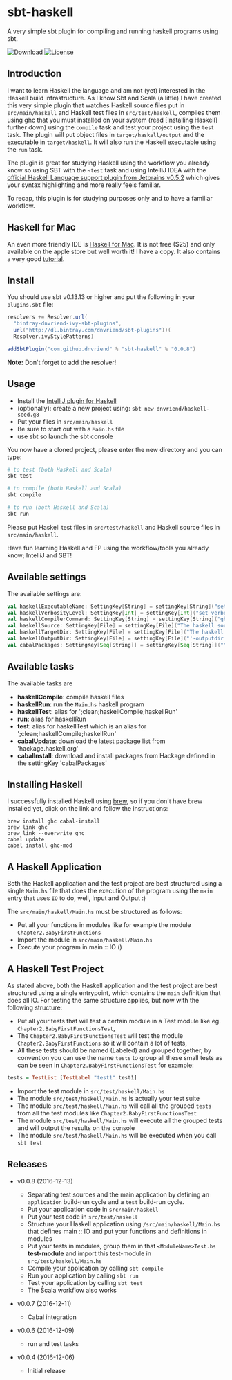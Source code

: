 # sbt-haskell
A very simple sbt plugin for compiling and running haskell programs using sbt.

[ ![Download](https://api.bintray.com/packages/dnvriend/sbt-plugins/sbt-haskell/images/download.svg) ](https://bintray.com/dnvriend/sbt-plugins/sbt-haskell/_latestVersion)
[![License](http://img.shields.io/:license-Apache%202-red.svg)](http://www.apache.org/licenses/LICENSE-2.0.txt)

## Introduction
I want to learn Haskell the language and am not (yet) interested in the Haskell build infrastructure. As I know
Sbt and Scala (a little) I have created this very simple plugin that watches Haskell source files put in
`src/main/haskell` and Haskell test files in `src/test/haskell`, compiles them using ghc that you must
installed on your system (read [Installing Haskell] further down) using the `compile` task and
test your project using the `test` task. The plugin will put object files in `target/haskell/output` and
the executable in `target/haskell`. It will also run the Haskell executable using the `run` task.

The plugin is great for studying Haskell using the workflow you already know so using SBT with the `~test` task
and using IntelliJ IDEA with the [official Haskell Language support plugin from Jetbrains v0.5.2](https://plugins.jetbrains.com/plugin/7453)
which gives your syntax highlighting and more really feels familiar.

To recap, this plugin is for studying purposes only and to have a familiar workflow.

## Haskell for Mac
An even more friendly IDE is [Haskell for Mac](http://haskellformac.com/). It is not free ($25) and only available on the
apple store but well worth it! I have a copy. It also contains a very good [tutorial](http://learn.hfm.io/).

## Install
You should use sbt v0.13.13 or higher and put the following in your `plugins.sbt` file:

```scala
resolvers += Resolver.url(
  "bintray-dnvriend-ivy-sbt-plugins",
  url("http://dl.bintray.com/dnvriend/sbt-plugins"))(
  Resolver.ivyStylePatterns)

addSbtPlugin("com.github.dnvriend" % "sbt-haskell" % "0.0.8")
```

__Note:__ Don't forget to add the resolver!

## Usage
- Install the [IntelliJ plugin for Haskell](https://plugins.jetbrains.com/plugin/7453)
- (optionally): create a new project using: `sbt new dnvriend/haskell-seed.g8`
- Put your files in `src/main/haskell`
- Be sure to start out with a `Main.hs` file
- use sbt so launch the sbt console

You now have a cloned project, please enter the new directory and you can type:

```bash
# to test (both Haskell and Scala)
sbt test

# to compile (both Haskell and Scala)
sbt compile

# to run (both Haskell and Scala)
sbt run
```

Please put Haskell test files in `src/test/haskell` and Haskell source files in `src/main/haskell`.

Have fun learning Haskell and FP using the workflow/tools you already know; IntelliJ and SBT!

## Available settings
The available settings are:

```scala
val haskellExecutableName: SettingKey[String] = settingKey[String]("set the executable haskell file name; defaults to the project name and will be saved in 'target/haskell'")
val haskellVerbosityLevel: SettingKey[Int] = settingKey[Int]("set verbosity level [1..3]; defaults to 1, can be changed by typing 'set haskellVerbosityLevel := 3'")
val haskellCompilerCommand: SettingKey[String] = settingKey[String]("ghc")
val haskellSource: SettingKey[File] = settingKey[File]("The haskell source dir")
val haskellTargetDir: SettingKey[File] = settingKey[File]("The haskell target dir; defaults to 'target/haskell'")
val haskellOutputDir: SettingKey[File] = settingKey[File]("'-outputdir ⟨dir⟩': set output directory; defaults to 'target/haskell/output'")
val cabalPackages: SettingKey[Seq[String]] = settingKey[Seq[String]]("""list of Haskell packages to put on the library path, the format should be Seq("name-version") so for example Seq("adjunctions-4.3"); defaults to Seq.empty[String]""")
```

## Available tasks
The available tasks are

- __haskellCompile__: compile haskell files
- __haskellRun__: run the `Main.hs` haskell program
- __haskellTest__: alias for ';clean;haskellCompile;haskellRun'
- __run__: alias for haskellRun
- __test__: alias for haskellTest which is an alias for ';clean;haskellCompile;haskellRun'
- __cabalUpdate__: download the latest package list from 'hackage.haskell.org'
- __cabalInstall__: download and install packages from Hackage defined in the settingKey 'cabalPackages'

## Installing Haskell
I successfully installed Haskell using [brew](http://brew.sh/), so if you don't have brew installed yet, click on the
link and follow the instructions:

```
brew install ghc cabal-install
brew link ghc
brew link --overwrite ghc
cabal update
cabal install ghc-mod
```

## A Haskell Application
Both the Haskell application and the test project are best structured using a single `Main.hs` file that does the
execution of the program using the `main` entry that uses `IO` to do, well, Input and Output :)

The `src/main/haskell/Main.hs` must be structured as follows:

- Put all your functions in modules like for example the module `Chapter2.BabyFirstFunctions`
- Import the module in `src/main/haskell/Main.hs`
- Execute your program in main :: IO ()

## A Haskell Test Project
As stated above, both the Haskell application and the test project are best structured using a single entrypoint, which
contains the `main` definition that does all IO. For testing the same structure applies, but now with the following structure:

- Put all your tests that will test a certain module in a <ModuleName>Test module like eg. `Chapter2.BabyFirstFunctionsTest`,
- The `Chapter2.BabyFirstFunctionsTest` will test the module `Chapter2.BabyFirstFunctions` so it will contain a lot of tests,
- All these tests should be named (Labeled) and grouped together, by convention you can use the name `tests` to group all these small tests
  as can be seen in `Chapter2.BabyFirstFunctionsTest`  for example:

```haskell
tests = TestList [TestLabel "test1" test1]
```

- Import the test module in `src/test/haskell/Main.hs`
- The module `src/test/haskell/Main.hs` is actually your test suite
- The module `src/test/haskell/Main.hs` will call all the grouped `tests` from all the test modules like `Chapter2.BabyFirstFunctionsTest`
- The module `src/test/haskell/Main.hs` will execute all the grouped tests and will output the results on the console
- The module `src/test/haskell/Main.hs` will be executed when you call `sbt test`

## Releases
- v0.0.8 (2016-12-13)
  - Separating test sources and the main application by defining an `application` build-run cycle and a `test` build-run cycle.
  - Put your application code in `src/main/haskell`
  - Put your test code in `src/test/haskell`
  - Structure your Haskell application using `/src/main/haskell/Main.hs` that defines main :: IO and put your functions and definitions in modules
  - Put your tests in modules, group them in that `<ModuleName>Test.hs` __test-module__ and import this test-module in `src/test/haskell/Main.hs`
  - Compile your application by calling `sbt compile`
  - Run your application by calling `sbt run`
  - Test your application by calling `sbt test`
  - The Scala workflow also works

- v0.0.7 (2016-12-11)
  - Cabal integration

- v0.0.6 (2016-12-09)
  - run and test tasks

- v0.0.4 (2016-12-06)
  - Initial release
